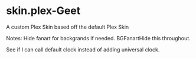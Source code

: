 skin.plex-Geet
==============

A custom Plex Skin based off the default Plex Skin


Notes:
Hide fanart for backgrands if needed.
<include>BGFanart</include>Hide this throughout.

See if I can call default clock instead of adding universal clock.
